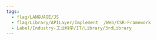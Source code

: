 ```yaml
---
tags:
  - flag/LANGUAGE/JS
  - flag/Library/APILayer/Implement__/Web/CSR-Framework
  - Label/Industry-工业科学/IT/Library/3rdLibrary
---
```

